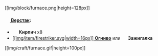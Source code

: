 [[img/block/furnace.png|height=128px]]

#### [<img src="https://gamepedia.cursecdn.com/minecraft_gamepedia/0/07/Crafting_Table_JE4.png" width="16"> **Верстак**](https://github.com/SoSeDiK-Universe/Wiki/wiki/Верстак):

- <img src="https://gamepedia.cursecdn.com/minecraft_gamepedia/3/32/Brick_JE2_BE2.png" width="16"> **Кирпич** x8
- [[[img/item/firestriker.svg|width=16px]] **Огниво**](https://github.com/SoSeDiK-Universe/Wiki/wiki/Огниво) или <img src="https://gamepedia.cursecdn.com/minecraft_gamepedia/7/7e/Flint_and_Steel.png" width="16"> **Зажигалка**

[[img/craft/furnace.gif|height=100px]]